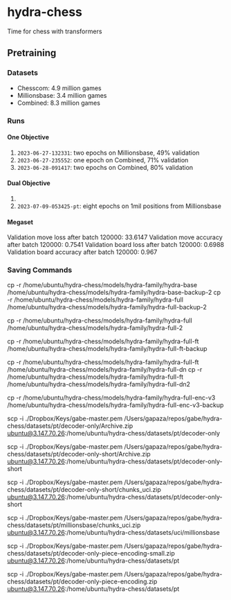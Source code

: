# hydra-chess
Time for chess with transformers


## Pretraining 

### Datasets
 - Chesscom: 4.9 million games
 - Millionsbase: 3.4 million games
 - Combined: 8.3 million games

### Runs

#### One Objective
1. `2023-06-27-132331`: two epochs on Millionsbase, 49% validation
2. `2023-06-27-235552`: one epoch on Combined, 71% validation
3. `2023-06-28-091417`: two epochs on Combined, 80% validation


#### Dual Objective

1. 
2. `2023-07-09-053425-pt`: eight epochs on 1mil positions from Millionsbase




#### Megaset
Validation move loss after batch 120000: 33.6147
Validation move accuracy after batch 120000: 0.7541
Validation board loss after batch 120000: 0.6988
Validation board accuracy after batch 120000: 0.967




### Saving Commands

cp -r /home/ubuntu/hydra-chess/models/hydra-family/hydra-base /home/ubuntu/hydra-chess/models/hydra-family/hydra-base-backup-2
cp -r /home/ubuntu/hydra-chess/models/hydra-family/hydra-full /home/ubuntu/hydra-chess/models/hydra-family/hydra-full-backup-2


cp -r /home/ubuntu/hydra-chess/models/hydra-family/hydra-full /home/ubuntu/hydra-chess/models/hydra-family/hydra-full-2

cp -r /home/ubuntu/hydra-chess/models/hydra-family/hydra-full-ft /home/ubuntu/hydra-chess/models/hydra-family/hydra-full-ft-backup


cp -r /home/ubuntu/hydra-chess/models/hydra-family/hydra-full-ft /home/ubuntu/hydra-chess/models/hydra-family/hydra-full-dn
cp -r /home/ubuntu/hydra-chess/models/hydra-family/hydra-full-ft /home/ubuntu/hydra-chess/models/hydra-family/hydra-full-dn2




cp -r /home/ubuntu/hydra-chess/models/hydra-family/hydra-full-enc-v3 /home/ubuntu/hydra-chess/models/hydra-family/hydra-full-enc-v3-backup







scp -i ./Dropbox/Keys/gabe-master.pem /Users/gapaza/repos/gabe/hydra-chess/datasets/pt/decoder-only/Archive.zip ubuntu@3.147.70.26:/home/ubuntu/hydra-chess/datasets/pt/decoder-only



scp -i ./Dropbox/Keys/gabe-master.pem /Users/gapaza/repos/gabe/hydra-chess/datasets/pt/decoder-only-short/Archive.zip ubuntu@3.147.70.26:/home/ubuntu/hydra-chess/datasets/pt/decoder-only-short


scp -i ./Dropbox/Keys/gabe-master.pem /Users/gapaza/repos/gabe/hydra-chess/datasets/pt/decoder-only-short/chunks_uci.zip ubuntu@3.147.70.26:/home/ubuntu/hydra-chess/datasets/pt/decoder-only-short



scp -i ./Dropbox/Keys/gabe-master.pem /Users/gapaza/repos/gabe/hydra-chess/datasets/pt/millionsbase/chunks_uci.zip ubuntu@3.147.70.26:/home/ubuntu/hydra-chess/datasets/uci/millionsbase



scp -i ./Dropbox/Keys/gabe-master.pem /Users/gapaza/repos/gabe/hydra-chess/datasets/pt/decoder-only-piece-encoding-small.zip ubuntu@3.147.70.26:/home/ubuntu/hydra-chess/datasets/pt


scp -i ./Dropbox/Keys/gabe-master.pem /Users/gapaza/repos/gabe/hydra-chess/datasets/pt/decoder-only-piece-encoding.zip ubuntu@3.147.70.26:/home/ubuntu/hydra-chess/datasets/pt

